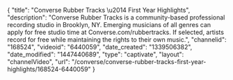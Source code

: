 {
    "title": "Converse Rubber Tracks \u2014 First Year Highlights",
    "description": "Converse Rubber Tracks is a community-based professional recording studio in Brooklyn, NY. Emerging musicians of all genres can apply for free studio time at Converse.com\/rubbertracks. If selected, artists record for free while maintaining the rights to their own music.",
    "channelid": "168524",
    "videoid": "6440059",
    "date_created": "1339506382",
    "date_modified": "1447440689",
    "type": "captivate",
    "layout": "channelVideo",
    "url": "\/converse\/converse-rubber-tracks-first-year-highlights\/168524-6440059"
}